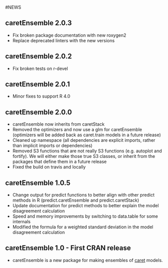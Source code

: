 #NEWS 

## caretEnsemble 2.0.3
- Fix broken package documentation with new roxygen2
- Replace deprecated linters with the new versions

## caretEnsemble 2.0.2
- Fix broken tests on r-devel

## caretEnsemble 2.0.1
- Minor fixes to support R 4.0

## caretEnsemble 2.0.0
- caretEnsemble now inherits from caretStack
- Removed the optimizers and now use a glm for caretEnsemble (optimizers will be added back as caret.train models in a future release)
- Cleaned up namespace (all dependencies are explicit imports, rather than implicit imports or dependencies)
- Removed S3 functions that are not really S3 functions (e.g. autoplot and fortify). We will either make those true S3 classes, or inherit from the packages that define them in a future release
- Fixed the build on travis and locally

## caretEnsemble 1.0.5
- Change output for predict functions to better align with other predict methods 
in R (predict.caretEnsemble and predict.caretStack)
- Update documentation for predict methods to better explain the model disagreement 
calculation
- Speed and memory improvements by switching to data.table for some internals
- Modified the formula for a weighted standard deviation in the model disagreement 
calculation

## caretEnsemble 1.0 - First CRAN release
- caretEnsemble is a new package for making ensembles of [caret](https://CRAN.R-project.org/package=caret/) models.
